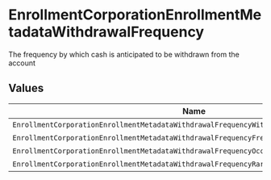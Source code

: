 # EnrollmentCorporationEnrollmentMetadataWithdrawalFrequency

The frequency by which cash is anticipated to be withdrawn from the account


## Values

| Name                                                                                       | Value                                                                                      |
| ------------------------------------------------------------------------------------------ | ------------------------------------------------------------------------------------------ |
| `EnrollmentCorporationEnrollmentMetadataWithdrawalFrequencyWithdrawalFrequencyUnspecified` | WITHDRAWAL_FREQUENCY_UNSPECIFIED                                                           |
| `EnrollmentCorporationEnrollmentMetadataWithdrawalFrequencyFrequent`                       | FREQUENT                                                                                   |
| `EnrollmentCorporationEnrollmentMetadataWithdrawalFrequencyOccasional`                     | OCCASIONAL                                                                                 |
| `EnrollmentCorporationEnrollmentMetadataWithdrawalFrequencyRare`                           | RARE                                                                                       |